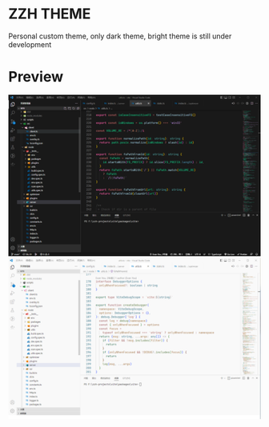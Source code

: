 # ZZH THEME

Personal custom theme, only dark theme, bright theme is still under development

# Preview

<p align="center">
    <a href="https://marketplace.visualstudio.com/items?itemName=langlang.zzh-theme">
        <img src="./preview/zzhtheme-dark.png" alt="zzhtheme-dark" />
    </a>
    <a href="https://marketplace.visualstudio.com/items?itemName=langlang.zzh-theme">
        <img src="./preview/zzhtheme-light.png" alt="zzhtheme-light" />
    </a>
</p>
